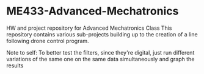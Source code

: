# ME433-Advanced-Mechatronics
HW and project repository for Advanced Mechatronics Class
This repository contains various sub-projects building up to the creation of a line following drone control program.


Note to self: To better test the filters, since they're digital, just run different variations of the same one on the same data simultaneously and graph the results
